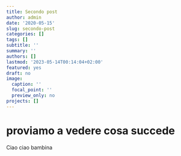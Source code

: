 ```yaml
---
title: Secondo post
author: admin
date: '2020-05-15'
slug: secondo-post
categories: []
tags: []
subtitle: ''
summary: ''
authors: []
lastmod: '2023-05-14T00:14:04+02:00'
featured: yes
draft: no
image:
  caption: ''
  focal_point: ''
  preview_only: no
projects: []
---
```


# proviamo a vedere cosa succede

Ciao ciao bambina